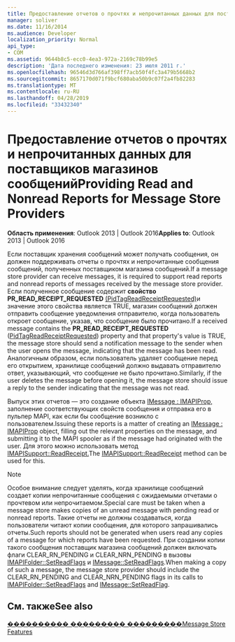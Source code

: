 ```yaml
---
title: Предоставление отчетов о прочтях и непрочитанных данных для поставщиков магазинов сообщений
manager: soliver
ms.date: 11/16/2014
ms.audience: Developer
localization_priority: Normal
api_type:
- COM
ms.assetid: 9644b8c5-ecc0-4ea3-972a-2169c78b99e5
description: 'Дата последнего изменения: 23 июля 2011 г.'
ms.openlocfilehash: 96546d3d766af398ff7acb50f4fc3a479b5668b2
ms.sourcegitcommit: 8657170d071f9bcf680aba50b9c07f2a4fb82283
ms.translationtype: MT
ms.contentlocale: ru-RU
ms.lasthandoff: 04/28/2019
ms.locfileid: "33432340"
---
```

# <a name="providing-read-and-nonread-reports-for-message-store-providers"></a><span data-ttu-id="7903f-103">Предоставление отчетов о прочтях и непрочитанных данных для поставщиков магазинов сообщений</span><span class="sxs-lookup"><span data-stu-id="7903f-103">Providing Read and Nonread Reports for Message Store Providers</span></span>

  
  
<span data-ttu-id="7903f-104">**Область применения**: Outlook 2013 | Outlook 2016</span><span class="sxs-lookup"><span data-stu-id="7903f-104">**Applies to**: Outlook 2013 | Outlook 2016</span></span> 
  
<span data-ttu-id="7903f-105">Если поставщик хранения сообщений может получать сообщения, он должен поддерживать отчеты о прочтях и непрочитанные сообщения сообщений, полученных поставщиком магазина сообщений.</span><span class="sxs-lookup"><span data-stu-id="7903f-105">If a message store provider can receive messages, it is required to support read reports and nonread reports of messages received by the message store provider.</span></span> <span data-ttu-id="7903f-106">Если полученное сообщение содержит **свойство PR_READ_RECEIPT_REQUESTED** [(PidTagReadReceiptRequested)](pidtagreadreceiptrequested-canonical-property.md)и значение этого свойства является TRUE, магазин сообщений должен отправить сообщение уведомления отправителю, когда пользователь откроет сообщение, указав, что сообщение было прочитано.</span><span class="sxs-lookup"><span data-stu-id="7903f-106">If a received message contains the **PR_READ_RECEIPT_REQUESTED** ([PidTagReadReceiptRequested](pidtagreadreceiptrequested-canonical-property.md)) property and that property's value is TRUE, the message store should send a notification message to the sender when the user opens the message, indicating that the message has been read.</span></span> <span data-ttu-id="7903f-107">Аналогичным образом, если пользователь удаляет сообщение перед его открытием, хранилище сообщений должно выдавать отправителю ответ, указывающий, что сообщение не было прочитано.</span><span class="sxs-lookup"><span data-stu-id="7903f-107">Similarly, if the user deletes the message before opening it, the message store should issue a reply to the sender indicating that the message was not read.</span></span>
  
<span data-ttu-id="7903f-108">Выпуск этих отчетов — это создание объекта [IMessage : IMAPIProp,](imessageimapiprop.md) заполнение соответствующих свойств сообщения и отправка его в пульпер MAPI, как если бы сообщение возникло с пользователем.</span><span class="sxs-lookup"><span data-stu-id="7903f-108">Issuing these reports is a matter of creating an [IMessage : IMAPIProp](imessageimapiprop.md) object, filling out the relevant properties on the message, and submitting it to the MAPI spooler as if the message had originated with the user.</span></span> <span data-ttu-id="7903f-109">Для этого можно использовать метод [IMAPISupport::ReadReceipt.](imapisupport-readreceipt.md)</span><span class="sxs-lookup"><span data-stu-id="7903f-109">The [IMAPISupport::ReadReceipt](imapisupport-readreceipt.md) method can be used for this.</span></span> 
  
> [!NOTE]
> <span data-ttu-id="7903f-110">Особое внимание следует уделять, когда хранилище сообщений создает копии непрочитанные сообщения с ожидаемыми отчетами о прочтевом или непрочитаемом.</span><span class="sxs-lookup"><span data-stu-id="7903f-110">Special care must be taken when a message store makes copies of an unread message with pending read or nonread reports.</span></span> <span data-ttu-id="7903f-111">Такие отчеты не должны создаваться, когда пользователи читают копии сообщения, для которого запрашивались отчеты.</span><span class="sxs-lookup"><span data-stu-id="7903f-111">Such reports should not be generated when users read any copies of a message for which reports have been requested.</span></span> <span data-ttu-id="7903f-112">При создании копии такого сообщения поставщик магазина сообщений должен включать флаги CLEAR_RN_PENDING и CLEAR_NRN_PENDING в вызовы [IMAPIFolder::SetReadFlags](imapifolder-setreadflags.md) и [IMessage::SetReadFlags](imessage-setreadflag.md).</span><span class="sxs-lookup"><span data-stu-id="7903f-112">When making a copy of such a message, the message store provider should include the CLEAR_RN_PENDING and CLEAR_NRN_PENDING flags in its calls to [IMAPIFolder::SetReadFlags](imapifolder-setreadflags.md) and [IMessage::SetReadFlag](imessage-setreadflag.md).</span></span> 
  
## <a name="see-also"></a><span data-ttu-id="7903f-113">См. также</span><span class="sxs-lookup"><span data-stu-id="7903f-113">See also</span></span>



[<span data-ttu-id="7903f-114">���������� ��������� ���������</span><span class="sxs-lookup"><span data-stu-id="7903f-114">Message Store Features</span></span>](message-store-features.md)

